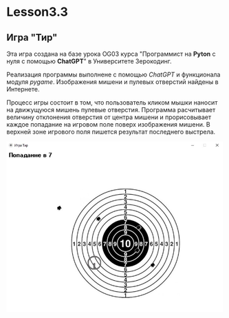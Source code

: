# Lesson3.3

## Игра "Тир"




Эта игра создана на базе урока OG03 курса 
"Программист на **Pyton** с нуля с помощью **ChatGPT**"
 в Университете Зерокодинг.

Реализация программы выполнене с помощью *ChatGPT* и 
функционала модуля *pygame*. Изображения мишени и 
пулевых отверстий найдены в Интернете.

Процесс игры состоит в том, что пользователь кликом 
мышки наносит на движущуюся мишень пулевые отверстия.
Программа расчитывает величину отклонения отверстия 
от центра мишени и прорисовывает каждое попадание
на игровом поле поверх изображения мишени. В верхней
зоне игрового поля пишется результат последнего выстрела.

 ![screeshot](images/screeshot.jpg)



